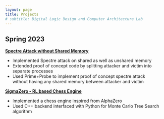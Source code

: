 ```yaml
---
layout: page
title: Projects
# subtitle: Digital Logic Design and Computer Architecture Lab
---
```


## Spring 2023
[**Spectre Attack without Shared Memory**](./spring-2023/unshared-spectre/)
- Implemented Spectre attack on shared as well as unshared memory
- Extended proof of concept code by splitting attacker and victim into separate processes
- Used Prime+Probe to implement proof of concept spectre attack without having any shared memory between attacker and victim 

[**SigmaZero - RL based Chess Engine**](./spring-2023/sigmazero/)
- Implemented a chess engine inspired from AlphaZero
- Used C++ backend interfaced with Python for Monte Carlo Tree Search algorithm
